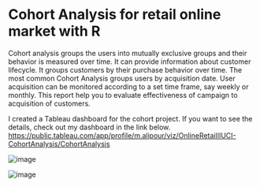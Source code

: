 # Cohort Analysis for retail online market with R
Cohort analysis groups the users into mutually exclusive groups and their behavior is measured over time. It can provide information about customer lifecycle. It groups customers by their purchase behavior over time. The most common Cohort Analysis groups users by acquisition date. User acquisition can be monitored according to a set time frame, say weekly or monthly. This report help you to evaluate effectiveness of campaign to acquisition of customers.

I created a Tableau dashboard for the cohort project. If you want to see the details, check out my dashboard in the link below.
https://public.tableau.com/app/profile/m.alipour/viz/OnlineRetailIIUCI-CohortAnalysis/CohortAnalysis


![image](https://github.com/MasoumehAlipour/R-Cohort-Analysis/assets/70625442/f9c3a76d-30cb-4698-9efc-27f4d7629984)


![image](https://github.com/MasoumehAlipour/R-Cohort-Analysis/assets/70625442/c02421d7-5f2a-43e8-a052-f3b98bb67175)
